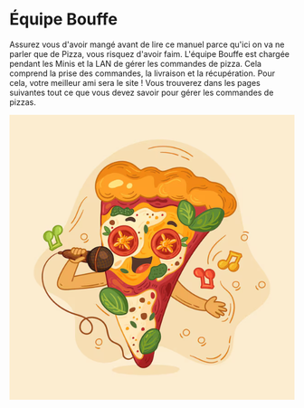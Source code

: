 # Équipe Bouffe

Assurez vous d'avoir mangé avant de lire ce manuel parce qu'ici on va ne parler
que de Pizza, vous risquez d'avoir faim. L'équipe Bouffe est chargée pendant les
Minis et la LAN de gérer les commandes de pizza. Cela comprend la prise des
commandes, la livraison et la récupération. Pour cela, votre meilleur ami sera
le site ! Vous trouverez dans les pages suivantes tout ce que vous devez savoir
pour gérer les commandes de pizzas.

<p align="center">
  <img src="../assets/images/pizza.png" />
</p>
